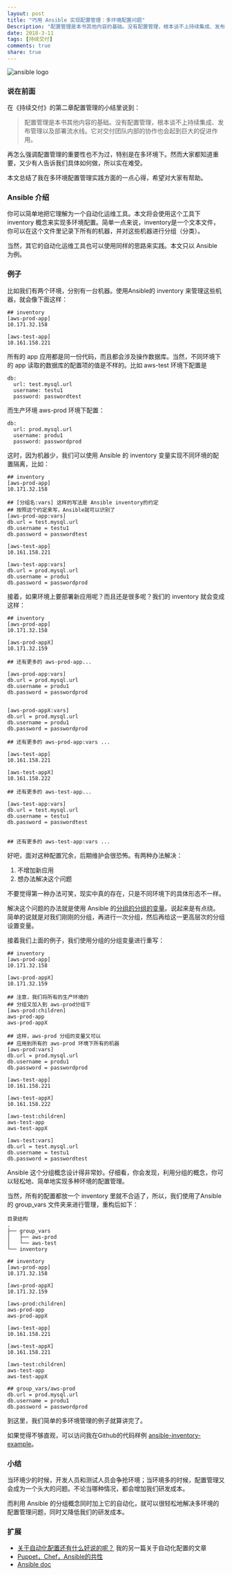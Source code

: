 ```yaml
---
layout: post
title: "巧用 Ansible 实现配置管理：多环境配置问题"
Description: "配置管理是本书其他内容的基础。没有配置管理，根本谈不上持续集成、发布管理以及部署流水线。它对交付团队内部的协作也会起到巨大的促进作用"
date: 2018-3-11
tags: [持续交付]
comments: true
share: true
---
```


![ansible logo](/assets/images/292372-65e68fd4479d6e18.png)

### 说在前面
在《持续交付》的第二章配置管理的小结里说到：

> 配置管理是本书其他内容的基础。没有配置管理，根本谈不上持续集成、发布管理以及部署流水线。它对交付团队内部的协作也会起到巨大的促进作用。

再怎么强调配置管理的重要性也不为过，特别是在多环境下。然而大家都知道重要，又少有人告诉我们具体如何做，所以实在难受。

本文总结了我在多环境配置管理实践方面的一点心得，希望对大家有帮助。

### Ansible 介绍
你可以简单地把它理解为一个自动化运维工具。本文将会使用这个工具下 inventory 概念来实现多环境配置。简单一点来说，inventory是一个文本文件，你可以在这个文件里记录下所有的机器，并对这些机器进行分组（分类）。

当然，其它的自动化运维工具也可以使用同样的思路来实践。本文只以 Ansible 为例。

### 例子
比如我们有两个环境，分别有一台机器。使用Ansible的 inventory 来管理这些机器，就会像下面这样：

```
## inventory
[aws-prod-app]
10.171.32.158

[aws-test-app]
10.161.158.221
```

所有的 app 应用都是同一份代码，而且都会涉及操作数据库。当然，不同环境下的 app 读取的数据库的配置项的值是不样的。比如 aws-test 环境下配置是

```
db:
  url: test.mysql.url
  username: testu1
  password: passwordtest
```
而生产环境 aws-prod 环境下配置：

```
db:
  url: prod.mysql.url
  username: produ1
  password: passwordprod
```

这时，因为机器少，我们可以使用 Ansible 的 inventory 变量实现不同环境的配置隔离，比如：

```
## inventory
[aws-prod-app]
10.171.32.158

## [分组名:vars] 这样的写法是 Ansible inventory的约定
## 按照这个约定来写，Ansible就可以识别了
[aws-prod-app:vars]
db.url = test.mysql.url
db.username = testu1
db.password = passwordtest

[aws-test-app]
10.161.158.221

[aws-test-app:vars]
db.url = prod.mysql.url
db.username = produ1
db.password = passwordprod
```
接着，如果环境上要部署新应用呢？而且还是很多呢？我们的 inventory 就会变成这样：

```
## inventory
[aws-prod-app]
10.171.32.158

[aws-prod-appX]
10.171.32.159

## 还有更多的 aws-prod-app...

[aws-prod-app:vars]
db.url = prod.mysql.url
db.username = produ1
db.password = passwordprod


[aws-prod-appX:vars]
db.url = prod.mysql.url
db.username = produ1
db.password = passwordprod

## 还有更多的 aws-prod-app:vars ...

[aws-test-app]
10.161.158.221

[aws-test-appX]
10.161.158.222

## 还有更多的 aws-test-app...

[aws-test-app:vars]
db.url = test.mysql.url
db.username = testu1
db.password = passwordtest


## 还有更多的 aws-test-app:vars ...

```

好吧，面对这种配置冗余，后期维护会很恐怖。有两种办法解决：

1. 不增加新应用
2. 想办法解决这个问题

不要觉得第一种办法可笑，现实中真的存在，只是不同环境下的具体形态不一样。

解决这个问题的办法就是使用 Ansible 的[分组的分组的变量](http://docs.ansible.com/ansible/latest/intro_inventory.html#groups-of-groups-and-group-variables)。说起来是有点绕。简单的说就是对我们刚刚的分组，再进行一次分组，然后再给这一更高层次的分组设置变量。

接着我们上面的例子，我们使用分组的分组变量进行重写：

```
## inventory
[aws-prod-app]
10.171.32.158

[aws-prod-appX]
10.171.32.159

## 注意，我们将所有的生产环境的
## 分组又加入到 aws-prod分组下
[aws-prod:children]
aws-prod-app
aws-prod-appX

## 这样，aws-prod 分组的变量又可以
## 应用到所有的 aws-prod 环境下所有的机器
[aws-prod:vars]
db.url = prod.mysql.url
db.username = produ1
db.password = passwordprod

[aws-test-app]
10.161.158.221

[aws-test-appX]
10.161.158.222

[aws-test:children]
aws-test-app
aws-test-appX

[aws-test:vars]
db.url = test.mysql.url
db.username = testu1
db.password = passwordtest
```
Ansible 这个分组概念设计得非常妙。仔细看，你会发现，利用分组的概念，你可以轻松地、简单地实现多种环境的配置管理。

当然，所有的配置都放一个 inventory 里就不合适了，所以，我们使用了Ansible的 group_vars 文件夹来进行管理，重构后如下：

```
目录结构
.
├── group_vars
│   ├── aws-prod
│   └── aws-test
└── inventory
```

```
## inventory
[aws-prod-app]
10.171.32.158

[aws-prod-appX]
10.171.32.159

[aws-prod:children]
aws-prod-app
aws-prod-appX

[aws-test-app]
10.161.158.221

[aws-test-appX]
10.161.158.221

[aws-test:children]
aws-test-app
aws-test-appX

```

```
## group_vars/aws-prod
db.url = prod.mysql.url
db.username = produ1
db.password = passwordprod
```
到这里，我们简单的多环境管理的例子就算讲完了。

如果觉得不够直观，可以访问我在Github的代码样例 [ansible-inventory-example](https://github.com/zacker330/ansible-inventory-example)。


### 小结
当环境少的时候，开发人员和测试人员会争抢环境；当环境多的时候，配置管理又会成为一个头大的问题。不论当哪种情况，都会增加我们研发成本。

而利用 Ansible 的分组概念同时加上它的自动化，就可以很轻松地解决多环境的配置管理问题，同时又降低我们的研发成本。

### 扩展
* [关于自动化配置还有什么好说的呢？](https://showme.codes/2016-08-12/automation-configuration/) 我的另一篇关于自动化配置的文章
* [Puppet，Chef，Ansible的共性](https://showme.codes/2016-01-02/the-nature-of-ansible-puppet-chef/)
* [Ansible doc](http://docs.ansible.com/ansible/latest/index.html)
